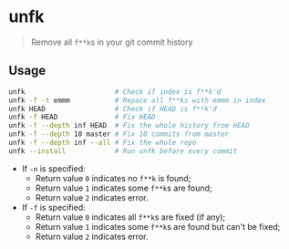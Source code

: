 # unfk

> Remove all `f**k`s in your git commit history

## Usage

```sh
unfk                      # Check if index is f**k'd
unfk -f -t emmm           # Repace all f**ks with emmm in index
unfk HEAD                 # Check if HEAD is f**k'd
unfk -f HEAD              # Fix HEAD
unfk -f --depth inf HEAD  # Fix the whole history from HEAD
unfk -f --depth 10 master # Fix 10 commits from master
unfk -f --depth inf --all # Fix the whole repo
unfk --install            # Run unfk before every commit
```

- If `-n` is specified:
    - Return value `0` indicates no `f**k` is found;
    - Return value `1` indicates some `f**k`s are found;
    - Return value `2` indicates error.
- If `-f` is specified:
    - Return value `0` indicates all `f**k`s are fixed (if any);
    - Return value `1` indicates some `f**k`s are found but can't be fixed;
    - Return value `2` indicates error.

